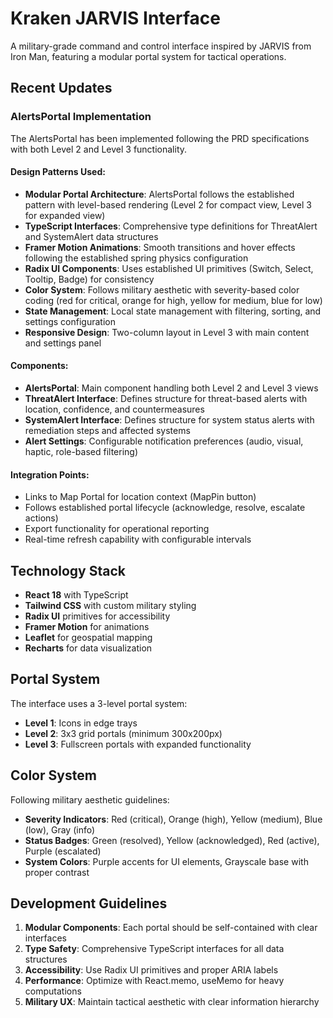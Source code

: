# Kraken JARVIS Interface

A military-grade command and control interface inspired by JARVIS from Iron Man, featuring a modular portal system for tactical operations.

## Recent Updates

### AlertsPortal Implementation
The AlertsPortal has been implemented following the PRD specifications with both Level 2 and Level 3 functionality.

#### Design Patterns Used:
- **Modular Portal Architecture**: AlertsPortal follows the established pattern with level-based rendering (Level 2 for compact view, Level 3 for expanded view)
- **TypeScript Interfaces**: Comprehensive type definitions for ThreatAlert and SystemAlert data structures
- **Framer Motion Animations**: Smooth transitions and hover effects following the established spring physics configuration
- **Radix UI Components**: Uses established UI primitives (Switch, Select, Tooltip, Badge) for consistency
- **Color System**: Follows military aesthetic with severity-based color coding (red for critical, orange for high, yellow for medium, blue for low)
- **State Management**: Local state management with filtering, sorting, and settings configuration
- **Responsive Design**: Two-column layout in Level 3 with main content and settings panel

#### Components:
- **AlertsPortal**: Main component handling both Level 2 and Level 3 views
- **ThreatAlert Interface**: Defines structure for threat-based alerts with location, confidence, and countermeasures
- **SystemAlert Interface**: Defines structure for system status alerts with remediation steps and affected systems
- **Alert Settings**: Configurable notification preferences (audio, visual, haptic, role-based filtering)

#### Integration Points:
- Links to Map Portal for location context (MapPin button)
- Follows established portal lifecycle (acknowledge, resolve, escalate actions)
- Export functionality for operational reporting
- Real-time refresh capability with configurable intervals

## Technology Stack

- **React 18** with TypeScript
- **Tailwind CSS** with custom military styling
- **Radix UI** primitives for accessibility
- **Framer Motion** for animations
- **Leaflet** for geospatial mapping
- **Recharts** for data visualization

## Portal System

The interface uses a 3-level portal system:
- **Level 1**: Icons in edge trays
- **Level 2**: 3x3 grid portals (minimum 300x200px)
- **Level 3**: Fullscreen portals with expanded functionality

## Color System

Following military aesthetic guidelines:
- **Severity Indicators**: Red (critical), Orange (high), Yellow (medium), Blue (low), Gray (info)
- **Status Badges**: Green (resolved), Yellow (acknowledged), Red (active), Purple (escalated)
- **System Colors**: Purple accents for UI elements, Grayscale base with proper contrast

## Development Guidelines

1. **Modular Components**: Each portal should be self-contained with clear interfaces
2. **Type Safety**: Comprehensive TypeScript interfaces for all data structures
3. **Accessibility**: Use Radix UI primitives and proper ARIA labels
4. **Performance**: Optimize with React.memo, useMemo for heavy computations
5. **Military UX**: Maintain tactical aesthetic with clear information hierarchy 